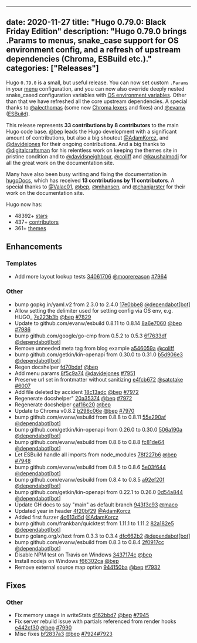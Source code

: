 
---
date: 2020-11-27
title: "Hugo 0.79.0: Black Friday Edition"
description: "Hugo 0.79.0 brings .Params to menus, snake_case support for OS environment config, and a refresh of upstream dependencies (Chroma, ESBuild etc.)."
categories: ["Releases"]
---

Hugo `0.79.0` is a small, but useful release. You can now set custom `.Params` in your [menu](https://gohugo.io/content-management/menus/) configuration, and you can now also override deeply nested snake_cased configuration variables with [OS environment variables](https://gohugo.io/getting-started/configuration/#configure-with-environment-variables). Other than that we have refreshed all the core upstream dependencies. A special thanks to [@alecthomas](https://github.com/alecthomas) (some new [Chroma lexers](https://github.com/alecthomas/chroma/releases/tag/v0.8.2) and fixes) and [@evanw](https://github.com/evanw) ([ESBuild](https://github.com/evanw/esbuild)).

This release represents **33 contributions by 8 contributors** to the main Hugo code base. [@bep](https://github.com/bep) leads the Hugo development with a significant amount of contributions, but also a big shoutout [@AdamKorcz](https://github.com/AdamKorcz), and [@davidejones](https://github.com/davidejones) for their ongoing contributions. And a big thanks to [@digitalcraftsman](https://github.com/digitalcraftsman) for his relentless work on keeping the themes site in pristine condition and to [@davidsneighbour](https://github.com/davidsneighbour), [@coliff](https://github.com/coliff) and [@kaushalmodi](https://github.com/kaushalmodi) for all the great work on the documentation site.

Many have also been busy writing and fixing the documentation in [hugoDocs](https://github.com/gohugoio/hugoDocs), 
which has received **13 contributions by 11 contributors**. A special thanks to [@Valac01](https://github.com/Valac01), [@bep](https://github.com/bep), [@mhansen](https://github.com/mhansen), and [@chanjarster](https://github.com/chanjarster) for their work on the documentation site.

Hugo now has:

* 48392+ [stars](https://github.com/gohugoio/hugo/stargazers)
* 437+ [contributors](https://github.com/gohugoio/hugo/graphs/contributors)
* 361+ [themes](http://themes.gohugo.io/)

## Enhancements

### Templates

* Add more layout lookup tests [34061706](https://github.com/gohugoio/hugo/commit/34061706e6a9631d92ae3d01e0458eee7bc251cc) [@moorereason](https://github.com/moorereason) [#7964](https://github.com/gohugoio/hugo/issues/7964)

### Other

* bump gopkg.in/yaml.v2 from 2.3.0 to 2.4.0 [17e0bbe8](https://github.com/gohugoio/hugo/commit/17e0bbe821b508cea936bcfd5c1c181bdb8ad70d) [@dependabot[bot]](https://github.com/apps/dependabot) 
* Allow setting the delimiter used for setting config via OS env, e.g. HUGO_ [7e223b3b](https://github.com/gohugoio/hugo/commit/7e223b3baaef68d6e6f99e28f162362c81deffba) [@bep](https://github.com/bep) [#7829](https://github.com/gohugoio/hugo/issues/7829)
* Update to github.com/evanw/esbuild 0.8.11 to 0.8.14 [8a6e7060](https://github.com/gohugoio/hugo/commit/8a6e70605350255920100c5c085bb9ea6576d972) [@bep](https://github.com/bep) [#7986](https://github.com/gohugoio/hugo/issues/7986)
* bump github.com/google/go-cmp from 0.5.2 to 0.5.3 [6f7633df](https://github.com/gohugoio/hugo/commit/6f7633df7d2c06e32eac628f9c7809dfee75eeed) [@dependabot[bot]](https://github.com/apps/dependabot) 
* Remove unneeded meta tag from blog example [a546059a](https://github.com/gohugoio/hugo/commit/a546059a9c0b4541f6c9e292f2bb065c1b6115d9) [@coliff](https://github.com/coliff) 
* bump github.com/getkin/kin-openapi from 0.30.0 to 0.31.0 [b5d906e3](https://github.com/gohugoio/hugo/commit/b5d906e31e716328e2c0fbbdbfe6fc5b2ff98886) [@dependabot[bot]](https://github.com/apps/dependabot) 
* Regen docshelper [fd70bdaf](https://github.com/gohugoio/hugo/commit/fd70bdafe7dc5d18c9a2f22c49acc3a8de376e8e) [@bep](https://github.com/bep) 
* Add menu params [8f5c9a74](https://github.com/gohugoio/hugo/commit/8f5c9a747fcebb02bb99f5de272046411eb15370) [@davidejones](https://github.com/davidejones) [#7951](https://github.com/gohugoio/hugo/issues/7951)
* Preserve url set in frontmatter without sanitizing [e4fcb672](https://github.com/gohugoio/hugo/commit/e4fcb672ed8bae21fd9780292b54fea3040dd877) [@satotake](https://github.com/satotake) [#6007](https://github.com/gohugoio/hugo/issues/6007)
* Add file deleted by accident [18c13adc](https://github.com/gohugoio/hugo/commit/18c13adcd46bdff963311fdba9eaa9b5a299106e) [@bep](https://github.com/bep) [#7972](https://github.com/gohugoio/hugo/issues/7972)
* Regenerate docshelper" [20a35374](https://github.com/gohugoio/hugo/commit/20a35374a3c90adb32a90a5f671afb15165210be) [@bep](https://github.com/bep) [#7972](https://github.com/gohugoio/hugo/issues/7972)
* Regenerate docshelper [caf16c20](https://github.com/gohugoio/hugo/commit/caf16c20853947138883f6460682e19733895f52) [@bep](https://github.com/bep) 
* Update to Chroma v0.8.2 [b298c06e](https://github.com/gohugoio/hugo/commit/b298c06e0551e3eba10b39ae5668b7a6a36a08a7) [@bep](https://github.com/bep) [#7970](https://github.com/gohugoio/hugo/issues/7970)
* bump github.com/evanw/esbuild from 0.8.8 to 0.8.11 [55e290af](https://github.com/gohugoio/hugo/commit/55e290af41ad1c92af13679d4a84d64985d41456) [@dependabot[bot]](https://github.com/apps/dependabot) 
* bump github.com/getkin/kin-openapi from 0.26.0 to 0.30.0 [506a190a](https://github.com/gohugoio/hugo/commit/506a190a82cc5564012a1228b4179637b64e58eb) [@dependabot[bot]](https://github.com/apps/dependabot) 
* bump github.com/evanw/esbuild from 0.8.6 to 0.8.8 [fc81de64](https://github.com/gohugoio/hugo/commit/fc81de643934e84bb1e1392f6200559ee0ada9b6) [@dependabot[bot]](https://github.com/apps/dependabot) 
* Let ESBuild handle all imports from node_modules [78f227b6](https://github.com/gohugoio/hugo/commit/78f227b664d86c30fbb25f7a953b7ef8f2dacf13) [@bep](https://github.com/bep) [#7948](https://github.com/gohugoio/hugo/issues/7948)
* bump github.com/evanw/esbuild from 0.8.5 to 0.8.6 [5e03f644](https://github.com/gohugoio/hugo/commit/5e03f644a4507f51bdbcdb42b65ce4e99095374f) [@dependabot[bot]](https://github.com/apps/dependabot) 
* bump github.com/evanw/esbuild from 0.8.4 to 0.8.5 [a92ef20f](https://github.com/gohugoio/hugo/commit/a92ef20ff6e43ba05844539b60782e8190712cdc) [@dependabot[bot]](https://github.com/apps/dependabot) 
* bump github.com/getkin/kin-openapi from 0.22.1 to 0.26.0 [0d54a844](https://github.com/gohugoio/hugo/commit/0d54a844061e808dd5b4ff4874b2e4bd9df4d556) [@dependabot[bot]](https://github.com/apps/dependabot) 
* Update GH docs to say "main" as default branch [943f3c93](https://github.com/gohugoio/hugo/commit/943f3c932f5f67ab52bf8e0636e57751dc9b1891) [@maco](https://github.com/maco) 
* Updated year in header [4f20bf29](https://github.com/gohugoio/hugo/commit/4f20bf29eb246a2e65508175fdd5f25b44e98370) [@AdamKorcz](https://github.com/AdamKorcz) 
* Added first fuzzer [4c613d5d](https://github.com/gohugoio/hugo/commit/4c613d5d5d60b80a262e968ae8a4525eba8619a2) [@AdamKorcz](https://github.com/AdamKorcz) 
* bump github.com/frankban/quicktest from 1.11.1 to 1.11.2 [82a182e5](https://github.com/gohugoio/hugo/commit/82a182e52c4165b4f51d0cc8ef0f21df5d628c69) [@dependabot[bot]](https://github.com/apps/dependabot) 
* bump golang.org/x/text from 0.3.3 to 0.3.4 [dfc662b2](https://github.com/gohugoio/hugo/commit/dfc662b2086430dde96c18ccb6b92bba4f1be428) [@dependabot[bot]](https://github.com/apps/dependabot) 
* bump github.com/evanw/esbuild from 0.8.3 to 0.8.4 [2f0917cc](https://github.com/gohugoio/hugo/commit/2f0917cc014557e201a9348664736d608a7fa131) [@dependabot[bot]](https://github.com/apps/dependabot) 
* Disable NPM test on Travis on Windows [3437174c](https://github.com/gohugoio/hugo/commit/3437174c3a7b96925b82b351ac87530b4fa796a5) [@bep](https://github.com/bep) 
* Install nodejs on Windows [f66302ca](https://github.com/gohugoio/hugo/commit/f66302ca0579171ffd1730eb8f33dd05af3d9a00) [@bep](https://github.com/bep) 
* Remove external source map option [944150ba](https://github.com/gohugoio/hugo/commit/944150bafbbb5c3e807ba3688174e70764dbdc64) [@bep](https://github.com/bep) [#7932](https://github.com/gohugoio/hugo/issues/7932)

## Fixes

### Other

* Fix memory usage in writeStats [d162bbd7](https://github.com/gohugoio/hugo/commit/d162bbd7990b6a523bdadcd10bf60fcb43ecf270) [@bep](https://github.com/bep) [#7945](https://github.com/gohugoio/hugo/issues/7945)
* Fix server rebuild issue with partials referenced from render hooks [e442cf30](https://github.com/gohugoio/hugo/commit/e442cf30a215e33b49ce588a9098147282bd883f) [@bep](https://github.com/bep) [#7990](https://github.com/gohugoio/hugo/issues/7990)
* Misc fixes [bf2837a3](https://github.com/gohugoio/hugo/commit/bf2837a314eaf70135791984a423b0b09f58741d) [@bep](https://github.com/bep) [#7924](https://github.com/gohugoio/hugo/issues/7924)[#7923](https://github.com/gohugoio/hugo/issues/7923)





